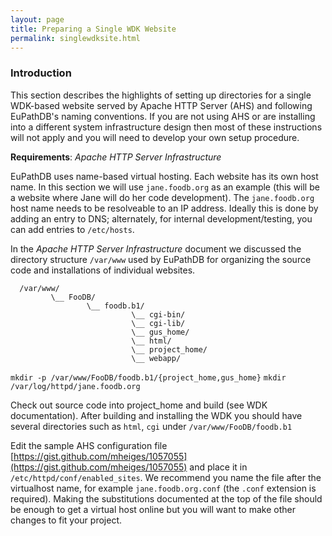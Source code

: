 ```yaml
---
layout: page
title: Preparing a Single WDK Website
permalink: singlewdksite.html
---
```


### Introduction

This section describes the highlights of setting up directories for a single WDK-based website served by Apache HTTP Server (AHS) and following EuPathDB's naming conventions. If you are not using AHS or are installing into a different system infrastructure design then most of these instructions will not apply and you will need to develop your own setup procedure.

**Requirements**: _Apache HTTP Server Infrastructure_

EuPathDB uses name-based virtual hosting. Each website has its own host name. In this section we will use `jane.foodb.org` as an example (this will be a website where Jane will do her code development). The `jane.foodb.org` host name needs to be resolveable to an IP address. Ideally this is done by adding an entry to DNS; alternately, for internal development/testing, you can add entries to `/etc/hosts`.

In the _Apache HTTP Server Infrastructure_ document we discussed the directory structure `/var/www` used by EuPathDB for organizing the source code and installations of individual websites.

      /var/www/
             \__ FooDB/
                     \__ foodb.b1/
                               \__ cgi-bin/
                               \__ cgi-lib/
                               \__ gus_home/
                               \__ html/
                               \__ project_home/
                               \__ webapp/


`mkdir -p /var/www/FooDB/foodb.b1/{project_home,gus_home}`
`mkdir /var/log/httpd/jane.foodb.org`

Check out source code into project_home and build (see WDK documentation). After building and installing the WDK you should have several directories such as `html`, `cgi` under `/var/www/FooDB/foodb.b1`

Edit the sample AHS configuration file [https://gist.github.com/mheiges/1057055](https://gist.github.com/mheiges/1057055) and place it in `/etc/httpd/conf/enabled_sites`. We recommend you name the file after the virtualhost name, for example `jane.foodb.org.conf` (the `.conf` extension is required). Making the substitutions documented at the top of the file should be enough to get a virtual host online but you will want to make other changes to fit your project.
